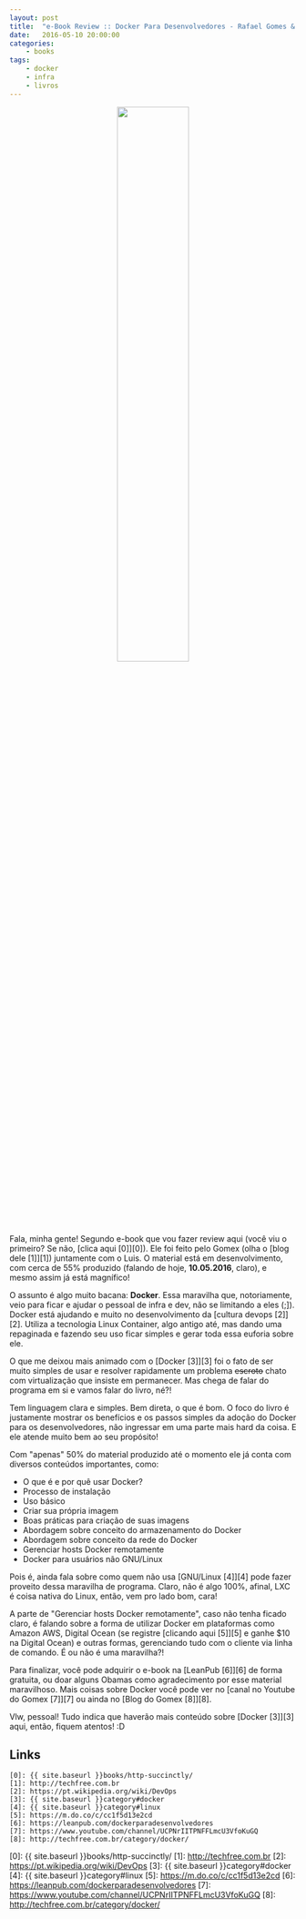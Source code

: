```yaml
---
layout: post
title:  "e-Book Review :: Docker Para Desenvolvedores - Rafael Gomes & Luis Armando Bianchin"
date:   2016-05-10 20:00:00
categories:
    - books
tags:
    - docker
    - infra
    - livros
---
```


<div style="text-align: center;">
	<img src="{{ site.baseurl }}images/posts/2016/20.png" style="width:50%;" />
</div>
<br />

Fala, minha gente! Segundo e-book que vou fazer review aqui (você viu o primeiro? Se não, [clica aqui \[0\]][0]). Ele foi feito pelo Gomex (olha o [blog dele \[1\]][1]) juntamente com o Luis. O material está em desenvolvimento, com cerca de 55% produzido (falando de hoje, **10.05.2016**, claro), e mesmo assim já está magnífico!

O assunto é algo muito bacana: **Docker**. Essa maravilha que, notoriamente, veio para ficar e ajudar o pessoal de infra e dev, não se limitando a eles (;]). Docker está ajudando e muito no desenvolvimento da [cultura devops \[2\]][2]. Utiliza a tecnologia Linux Container, algo antigo até, mas dando uma repaginada e fazendo seu uso ficar simples e gerar toda essa euforia sobre ele.

O que me deixou mais animado com o [Docker \[3\]][3] foi o fato de ser muito simples de usar e resolver rapidamente um problema <del>escroto</del> chato com virtualização que insiste em permanecer. Mas chega de falar do programa em si e vamos falar do livro, né?!

Tem linguagem clara e simples. Bem direta, o que é bom. O foco do livro é justamente mostrar os benefícios e os passos simples da adoção do Docker para os desenvolvedores, não ingressar em uma parte mais hard da coisa. E ele atende muito bem ao seu propósito!

Com "apenas" 50% do material produzido até o momento ele já conta com diversos conteúdos importantes, como:

* O que é e por quê usar Docker?
* Processo de instalação
* Uso básico
* Criar sua própria imagem
* Boas práticas para criação de suas imagens
* Abordagem sobre conceito do armazenamento do Docker
* Abordagem sobre conceito da rede do Docker
* Gerenciar hosts Docker remotamente
* Docker para usuários não GNU/Linux

Pois é, ainda fala sobre como quem não usa [GNU/Linux \[4\]][4] pode fazer proveito dessa maravilha de programa. Claro, não é algo 100%, afinal, LXC é coisa nativa do Linux, então, vem pro lado bom, cara!

A parte de "Gerenciar hosts Docker remotamente", caso não tenha ficado claro, é falando sobre a forma de utilizar Docker em plataformas como Amazon AWS, Digital Ocean (se registre [clicando aqui \[5\]][5] e ganhe $10 na Digital Ocean) e outras formas, gerenciando tudo com o cliente via linha de comando. É ou não é uma maravilha?!

Para finalizar, você pode adquirir o e-book na [LeanPub \[6\]][6] de forma gratuita, ou doar alguns Obamas como agradecimento por esse material maravilhoso. Mais coisas sobre Docker você pode ver no [canal no Youtube do Gomex \[7\]][7] ou ainda no [Blog do Gomex \[8\]][8].

Vlw, pessoal! Tudo indica que haverão mais conteúdo sobre [Docker \[3\]][3] aqui, então, fiquem atentos! :D

## Links

~~~
[0]: {{ site.baseurl }}books/http-succinctly/
[1]: http://techfree.com.br
[2]: https://pt.wikipedia.org/wiki/DevOps
[3]: {{ site.baseurl }}category#docker
[4]: {{ site.baseurl }}category#linux
[5]: https://m.do.co/c/cc1f5d13e2cd
[6]: https://leanpub.com/dockerparadesenvolvedores
[7]: https://www.youtube.com/channel/UCPNrIITPNFFLmcU3VfoKuGQ
[8]: http://techfree.com.br/category/docker/
~~~

[0]: {{ site.baseurl }}books/http-succinctly/
[1]: http://techfree.com.br
[2]: https://pt.wikipedia.org/wiki/DevOps
[3]: {{ site.baseurl }}category#docker
[4]: {{ site.baseurl }}category#linux
[5]: https://m.do.co/c/cc1f5d13e2cd
[6]: https://leanpub.com/dockerparadesenvolvedores
[7]: https://www.youtube.com/channel/UCPNrIITPNFFLmcU3VfoKuGQ
[8]: http://techfree.com.br/category/docker/

